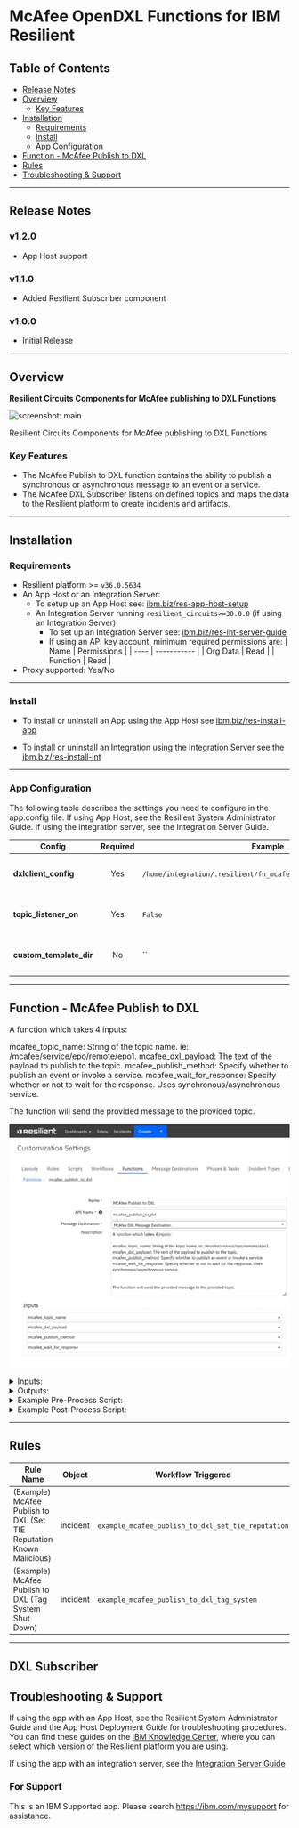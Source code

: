 <!--
  This README.md is generated by running:
  "resilient-sdk docgen -p fn_mcafee_opendxl"

  It is best edited using a Text Editor with a Markdown Previewer. VS Code
  is a good example. Checkout https://guides.github.com/features/mastering-markdown/
  for tips on writing with Markdown

  If you make manual edits and run docgen again, a .bak file will be created

  Store any screenshots in the "doc/screenshots" directory and reference them like:
  ![screenshot: screenshot_1](./screenshots/screenshot_1.png)
-->

# McAfee OpenDXL Functions for IBM Resilient

## Table of Contents
- [Release Notes](#release-notes)
- [Overview](#overview)
  - [Key Features](#key-features)
- [Installation](#installation)
  - [Requirements](#requirements)
  - [Install](#install)
  - [App Configuration](#app-configuration)
- [Function - McAfee Publish to DXL](#function---mcafee-publish-to-dxl)
- [Rules](#rules)
- [Troubleshooting & Support](#troubleshooting-&-support)
---

## Release Notes
<!--
  Specify all changes in this release. Do not remove the release 
  notes of a previous release
-->
### v1.2.0
* App Host support
### v1.1.0
* Added Resilient Subscriber component

### v1.0.0
* Initial Release

---

## Overview
<!--
  Provide a high-level description of the function itself and its remote software or application.
  The text below is parsed from the "description" and "long_description" attributes in the setup.py file
-->
**Resilient Circuits Components for McAfee publishing to DXL Functions**

 ![screenshot: main](./doc/screenshots/main.png)

Resilient Circuits Components for McAfee publishing to DXL Functions

### Key Features
<!--
  List the Key Features of the Integration
-->
* The McAfee Publish to DXL function contains the ability to publish a synchronous or asynchronous message to an event or a service.
 * The McAfee DXL Subscriber listens on defined topics and maps the data to the Resilient platform to create incidents and artifacts.

---

## Installation

### Requirements
<!--
  List any Requirements 
-->
* Resilient platform >= `v36.0.5634`
* An App Host or an Integration Server:
  * To setup up an App Host see:  [ibm.biz/res-app-host-setup](https://ibm.biz/res-app-host-setup)
  * An Integration Server running `resilient_circuits>=30.0.0` (if using an Integration Server)
    * To set up an Integration Server see: [ibm.biz/res-int-server-guide](https://ibm.biz/res-int-server-guide)
    * If using an API key account, minimum required permissions are:
      | Name | Permissions |
      | ---- | ----------- |
      | Org Data | Read |
      | Function | Read |
* Proxy supported: Yes/No

---

### Install
* To install or uninstall an App using the App Host see [ibm.biz/res-install-app](https://ibm.biz/res-install-app)

* To install or uninstall an Integration using the Integration Server see the [ibm.biz/res-install-int](https://ibm.biz/res-install-int)
---

### App Configuration
The following table describes the settings you need to configure in the app.config file. If using App Host, see the Resilient System Administrator Guide. If using the integration server, see the Integration Server Guide.

| Config | Required | Example | Description |
| ------ | :------: | ------- | ----------- |
| **dxlclient_config** | Yes | `/home/integration/.resilient/fn_mcafee_opendxl/dxlclient.config` | *Enter a description of the config here.* |
| **topic_listener_on** | Yes | `False` | *Enter a description of the config here.* |
| **custom_template_dir** | No | `` | *Enter a description of the config here.* |

---


## Function - McAfee Publish to DXL
A function which takes 4 inputs:

mcafee_topic_name: String of the topic name. ie: /mcafee/service/epo/remote/epo1.
mcafee_dxl_payload: The text of the payload to publish to the topic.
mcafee_publish_method: Specify whether to publish an event or invoke a service.
mcafee_wait_for_response: Specify whether or not to wait for the response. Uses synchronous/asynchronous service.


The function will send the provided message to the provided topic.

 ![screenshot: fn-mcafee-publish-to-dxl ](./doc/screenshots/fn-mcafee-publish-to-dxl.png)

<details><summary>Inputs:</summary>
<p>

| Name | Type | Required | Example | Tooltip |
| ---- | :--: | :------: | ------- | ------- |
| `mcafee_dxl_payload` | `text` | Yes | `-` | The text of the payload to publish to the topic |
| `mcafee_publish_method` | `select` | Yes | `-` | Specify whether to publish an event or invoke a service |
| `mcafee_topic_name` | `text` | Yes | `-` | String of the topic name. ie: /mcafee/service/epo/remote/epo1 |
| `mcafee_wait_for_response` | `select` | No | `-` | Specify whether or not to wait for the response. Uses synchronous/asynchronous service |

</p>
</details>

<details><summary>Outputs:</summary>
<p>

```python
results = {
    # TODO: Copy and paste an example of the Function Output within this code block.
    # To view the output of a Function, run resilient-circuits in DEBUG mode and invoke the Function. 
    # The Function results will be printed in the logs: "resilient-circuits run --loglevel=DEBUG"
}
```

</p>
</details>

<details><summary>Example Pre-Process Script:</summary>
<p>

```python
# Replaces trust level string with acceptable value to publish to topic

inputs.mcafee_dxl_payload = inputs.mcafee_dxl_payload.replace("\"Known Malicious\"", "1")

inputs.mcafee_dxl_payload = inputs.mcafee_dxl_payload.replace("\"Most Likely Malicious\"", "15")

inputs.mcafee_dxl_payload = inputs.mcafee_dxl_payload.replace("\"Might Be Malicious\"", "30")

```

</p>
</details>

<details><summary>Example Post-Process Script:</summary>
<p>

```python
"""
Response returned provides the input values in the following format
{
  "mcafee_topic_name": "<topic_name>",
  "mcafee_dxl_payload": "<payload>",
  "mcafee_publish_method": "<method>",
  "mcafee_wait_for_response": "<wait for response>"
"""

trust_level = ""

content = results.get("content")

if content.get("mcafee_dxl_payload").find("30") > 0:
  trust_level = "Might Be Malicious"
  
elif content.get("mcafee_dxl_payload").find("15") > 0:
  trust_level = "Most Likely Malicious"

elif content.get("mcafee_dxl_payload").find("1") > 0:
  trust_level = "Known Malicious"



text = """The following was published to DXL:<br>
<b>Payload:</b> {}<br>
<b>Topic:</b> {}<br>
<b>Method:</b> {}<br>

Setting Trust Level to {}
""".format(content.get("mcafee_dxl_payload"), content.get("mcafee_topic_name"), content.get("mcafee_publish_method"), trust_level)

noteText = helper.createRichText(text)
incident.addNote(noteText)
```

</p>
</details>

---





## Rules
| Rule Name | Object | Workflow Triggered |
| --------- | ------ | ------------------ |
| (Example) McAfee Publish to DXL (Set TIE Reputation Known Malicious) | incident | `example_mcafee_publish_to_dxl_set_tie_reputation` |
| (Example) McAfee Publish to DXL (Tag System Shut Down) | incident | `example_mcafee_publish_to_dxl_tag_system` |

---
## DXL Subscriber 

<p>


## Troubleshooting & Support
If using the app with an App Host, see the Resilient System Administrator Guide and the App Host Deployment Guide for troubleshooting procedures. You can find these guides on the [IBM Knowledge Center](https://www.ibm.com/support/knowledgecenter/SSBRUQ), where you can select which version of the Resilient platform you are using.

If using the app with an integration server, see the [Integration Server Guide](https://ibm.biz/res-int-server-guide)

### For Support
This is an IBM Supported app. Please search https://ibm.com/mysupport for assistance.
